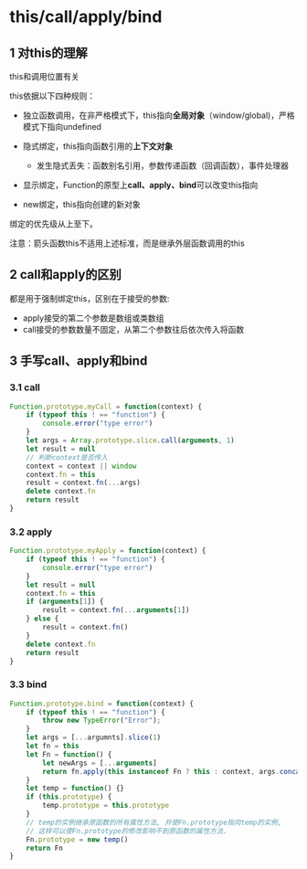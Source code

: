 # this/call/apply/bind

## 1 对this的理解

this和调用位置有关

this依据以下四种规则：

+ 独立函数调用，在非严格模式下，this指向**全局对象**（window/global)，严格模式下指向undefined
+ 隐式绑定，this指向函数引用的**上下文对象**
  + 发生隐式丢失：函数别名引用，参数传递函数（回调函数），事件处理器
+ 显示绑定，Function的原型上**call、apply、bind**可以改变this指向

+ new绑定，this指向创建的新对象

绑定的优先级从上至下。

注意：箭头函数this不适用上述标准，而是继承外层函数调用的this

## 2 call和apply的区别

都是用于强制绑定this，区别在于接受的参数:

+ apply接受的第二个参数是数组或类数组
+ call接受的参数数量不固定，从第二个参数往后依次传入将函数

## 3 手写call、apply和bind

### 3.1 call

~~~js
Function.prototype.myCall = function(context) {
    if (typeof this ! == "function") {
        console.error("type error")
    }
    let args = Array.prototype.slice.call(arguments, 1)
    let result = null
    // 判断context是否传入
    context = context || window
    context.fn = this
    result = context.fn(...args)
    delete context.fn
    return result
}
~~~

### 3.2 apply

~~~js
Function.prototype.myApply = function(context) {
    if (typeof this ! == "function") {
        console.error("type error")
    }
    let result = null
    context.fn = this
    if (arguments[1]) {
        result = context.fn(...arguments[1])
    } else {
        result = context.fn()
    }
    delete context.fn
    return result
}
~~~

### 3.3 bind

~~~js
Function.prototype.bind = function(context) {
    if (typeof this ! == "function") {
    	throw new TypeError("Error");
 	}
    let args = [...argumnts].slice(1)
    let fn = this
    let Fn = function() {
        let newArgs = [...arguments]
        return fn.apply(this instanceof Fn ? this : context, args.concat(newArgs))
    }
    let temp = function() {}
    if (this.prototype) {
        temp.prototype = this.prototype
    }
	// temp的实例继承原函数的所有属性方法, 并使Fn.prototype指向temp的实例, 
    // 这样可以使Fn.prototype的修改影响不到原函数的属性方法.
    Fn.prototype = new temp()
    return Fn
}
~~~

